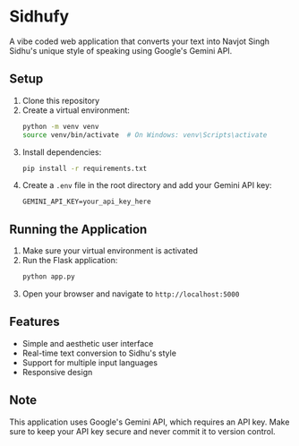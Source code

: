# Sidhufy

A vibe coded web application that converts your text into Navjot Singh Sidhu's unique style of speaking using Google's Gemini API.

## Setup

1. Clone this repository
2. Create a virtual environment:
   ```bash
   python -m venv venv
   source venv/bin/activate  # On Windows: venv\Scripts\activate
   ```
3. Install dependencies:
   ```bash
   pip install -r requirements.txt
   ```
4. Create a `.env` file in the root directory and add your Gemini API key:
   ```
   GEMINI_API_KEY=your_api_key_here
   ```

## Running the Application

1. Make sure your virtual environment is activated
2. Run the Flask application:
   ```bash
   python app.py
   ```
3. Open your browser and navigate to `http://localhost:5000`

## Features

- Simple and aesthetic user interface
- Real-time text conversion to Sidhu's style
- Support for multiple input languages
- Responsive design

## Note

This application uses Google's Gemini API, which requires an API key. Make sure to keep your API key secure and never commit it to version control. 